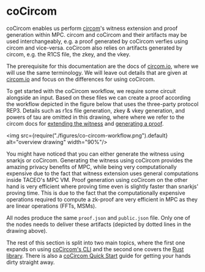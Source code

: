 # coCircom

coCircom enables us perform [circom](../resources/circom)'s witness extension and proof generation within MPC. circom and coCircom and their artifacts may be used interchangeably, e.g. a proof generated by coCircom verfies using circom and vice-versa. coCircom also relies on artifacts generated by circom, e.g. the R1CS file, the zkey, and the vkey.

The prerequisite for this documentation are the docs of [circom.io](https://docs.circom.io/getting-started/computing-the-witness/), where we will use the same terminology. We will leave out details that are given at [circom.io](https://docs.circom.io/getting-started/computing-the-witness/) and focus on the differences for using coCircom. 

To get started with the coCircom workflow, we require some circuit alongside an input. Based on these files we can create a proof according the workflow depicted in the figure below that uses the three-party protocol REP3. Details such as r1cs file generation, zkey & vkey generation, and powers of tau are omitted in this drawing, where where we refer to the circom docs for [extending the witness](https://docs.circom.io/getting-started/computing-the-witness/) and [generating a proof](https://docs.circom.io/getting-started/proving-circuits/). 

<img src={require("./figures/co-circom-workflow.png").default} alt="overview drawing" width="90%"/>

You might have noticed that you can either generate the witness using snarkjs or coCircom. Generating the witness using coCircom provides the amazing privacy benefits of MPC, while being very computationally expensive due to the fact that witness extension uses general computations inside TACEO's MPC VM. Proof generation using coCircom on the other hand is very efficient where proving time even is slightly faster than snarkjs' proving time. This is due to the fact that the computationally expensive operations required to compute a zk-proof are very efficient in MPC as they are linear operations (FFTs, MSMs).

All nodes produce the same `proof.json` and `public.json` file. Only one of the nodes needs to deliver these artifacts (depicted by dotted lines in the drawing above).

The rest of this section is split into two main topics, where the first one expands on using [coCircom's CLI](./cli/cli.md) and the second one covers the [Rust library](./lib/lib.md). There is also a [coCircom Quick Start](../getting-started/quick-start-co-circom.md) guide for getting your hands dirty straight away.